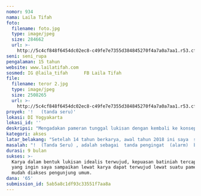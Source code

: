 ```yaml
---
nomor: 934
nama: Laila Tifah
foto:
  filename: foto.jpg
  type: image/jpeg
  size: 284662
  url: >-
    http://5c4cf848f6454dc02ec8-c49fe7e7355d384845270f4a7a0a7aa1.r53.cf2.rackcdn.com/36e090fd-dc15-4b47-8e0a-ffe1d5c72678/foto.jpg
seni: seni_rupa
pengalaman: 15 tahun
website: www.lailatifah.com
sosmed: IG @laila_tifah      FB Laila Tifah
file:
  filename: teror 2.jpg
  type: image/jpeg
  size: 2508265
  url: >-
    http://5c4cf848f6454dc02ec8-c49fe7e7355d384845270f4a7a0a7aa1.r53.cf2.rackcdn.com/92c0cfa9-f7a1-4a6d-b9b8-2d2557444de7/teror%202.jpg
proyek: '!   (tanda seru)'
lokasi: DI Yogyakarta
lokasi_id: ''
deskripsi: "Mengadakan pameran tunggal lukisan dengan kembali ke konsep berkesenian yang hakiki, benar-benar merupakan hasil daya ciptaan dan pemikiran saya, tidak didikte oleh pasar, seseorang, ataupun sekedar mengikuti trend lukisan yang sedang ada. \r\n"
kategori: akses
latar_belakang: "Setelah 14 tahun berkarya, awal tahun 2018 ini saya  sedang dalam persiapan mengadakan pameran tunggal lukisan. Sebagai seorang perempuan dengan kegiatan rutin mengurus kerja domestik yang tidak ada habis-habisnya, saya punya suatu keinginan agar hidup saya menjadi lebih berarti, yaitu dengan cara menghasilkan karya, dimana saya bisa menyuarakan perempuan di dalamnya. Lukisan-lukisan saya banyak mengambil subyek perempuan, dan saya lebih senang menggambarkan perempuan yang tangguh dan kuat dalam peranannya sebagai ibu, sebagai perempuan yang tidak/belum diberi kesempatan menjadi seorang ibu. Beberapa subyek perempuan dalam lukisan saya, juga merupakan simbolisasi ibu sebagai ibu pertiwi. \r\nPeristiwa, problema dan benda-benda remeh temeh di sekitar saya sebagai perempuan, biasa  saya angkat menjadi subyek lukisan. Dan menjadi tantangan bagi  saya untuk mengangkat hal tersebut menjadi suatu subyek yang tidak lagi dikenal keremetemehannya, dimana peranan perempuan begitu kuat di dalamnya.\r\n"
masalah: "!  (Tanda Seru) , adalah sebagai  tanda pengingat  (alarm)  bagi saya, untuk selalu menghasilkan sebagian besar  karya yang benar-benar menyuarakan pemikiran saya.\r\nTidak bisa dipungkiri, bahwa beberapa karya-karya idealis tidak selalu direspon baik oleh pasar. Hal tersebut bisa membuat gamang apakah seorang perupa akan membuat karya sesuai permintaan pasar, ataukah sebaliknya. Suatu idealisasi dalam berkarya perlu dipertahankan karena hal itu merupakan suatu proses dalam berkesenian yang bisa jadi memerlukan waktu yang panjang, dan secara  materi belum tentu bisa  mencukupi kebutuhan berkesenian  perupa. Walaupun demikian bukanlah menjadi suatu alasan untuk mandeg berkarya. \r\nDengan adanya dana hibah seperti ini, sangat membantu mewujudkan idealisasi karya tanpa menghiraukan kepanikan apakah karya saya nanti akan direspon dengan baik atau tidak oleh pasar, karena dalam mengadakan pameran, tidak selalu materi  tujuannya, bukan pula hitung-hitungan untung rugi berapa dana yang sudah dikeluarkan. \r\nTetapi ada tujuan lain, saya bisa menuangkan pemikiran saya sebagai perempuan dalam bentuk karya dan menyampaikannya ke masyarakat lewat pameran.\r\nUntuk itu saya mengajukan dana hibah secukupnya saja, karena yang terpenting bagaimana saya bisa segera mendapatkan akses untuk segera mulai berkarya dan mewujudkannya dalam bentuk pameran tunggal."
durasi: 9 bulan
sukses: >-
  Karya dalam bentuk lukisan idealis terwujud, kepuasan batiniah tercapai, apa
  yang ingin saya sampaikan lewat karya dapat terwujud lewat suatu pameran yang
  mudah diakses pengunjung umum. 
dana: '65'
submission_id: 5ab5a8c1df93c33551f7aa8a
---
```

